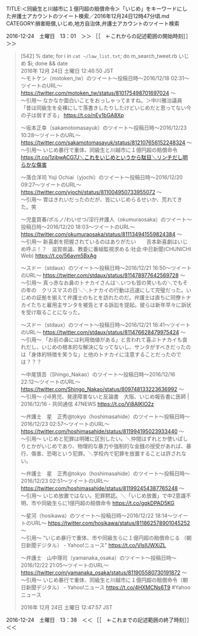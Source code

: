 TITLE:＜同級生と川越市に１億円超の賠償命令＞「いじめ」をキーワードにした弁護士アカウントのツイート検索／2016年12月24日12時47分頃.md
CATEGORY:損害賠償,いじめ,地方自治体,弁護士アカウントのツイート検索

2016-12-24　土曜日　13：01　＞＞ ［［　←これからの記述範囲の開始時刻］］＞＞

> [542]  % date; for i in `cat ~/law_list.txt`; do m_search_tweet.rb いじめ $i; done && date  
> 2016年 12月 24日 土曜日 12:46:50 JST  
> 〜モトケン（motoken_tw）のツイート〜投稿日時〜2016/12/18 02:31〜ツイートのURL〜 https://twitter.com/motoken_tw/status/810175498701697024 〜  
> 〜引用〜 なかなか面白いことをおっしゃってますね。＞中川雅治議員「昔は同級生を全裸にして落書きしたりしたけどいじめだと思ってない今の子は弱すぎる」 https://t.co/nEy1bGA8Xp  
>   
> 〜坂本正幸（sakamotomasayuk）のツイート〜投稿日時〜2016/12/23 10:28〜ツイートのURL〜 https://twitter.com/sakamotomasayuk/status/812107656152248324 〜  
> 〜引用〜 いじめ暴行で重体、同級生と川越市に１億円超の賠償命令 https://t.co/1zjbwACG7J＼これをいじめというから駄目＼リンチだし明らかな傷害  
>   
> 〜落合洋司 Yoji Ochiai（yjochi）のツイート〜投稿日時〜2016/12/20 09:27〜ツイートのURL〜 https://twitter.com/yjochi/status/811004950733955072 〜  
> 〜引用〜 胃はきれいだったのだが、皆にいじめらるせいか、荒れてきた。笑  
>   
> 〜児童買春/ポルノ/わいせつ/淫行弁護人（okumuraosaka）のツイート〜投稿日時〜2016/12/20 18:03〜ツイートのURL〜 https://twitter.com/okumuraosaka/status/811134941559824384 〜  
> 〜引用〜 新喜劇を把握されているのはありがたい　　吉本新喜劇はいじめ呼ぶ！？　滋賀県議、教委に番組監視求める:社会:中日新聞(CHUNICHI Web) https://t.co/56avm5BxAg  
>   
> 〜スドー（stdaux）のツイート〜投稿日時〜2016/12/21 16:50〜ツイートのURL〜 https://twitter.com/stdaux/status/811478977642569728 〜  
> 〜引用〜 真っ赤なお鼻のトナカイさんは＼いつも皆の笑いもの＼でもその年の　クリスマスの日＼＼トナカイの行動は迅速にして完璧だった。いじめの証拠を揃えて弁護士のもとを訪れたのだ。弁護士は直ちに同僚トナカイたちと雇用主サンタを被告とする訴訟を提起。彼らは新年早々に訴状を受け取ることになった。  
>   
> 〜スドー（stdaux）のツイート〜投稿日時〜2016/12/21 16:41〜ツイートのURL〜 https://twitter.com/stdaux/status/811476628479975424 〜  
> 〜引用〜 「お前の鼻には利用価値がある」と言われて喜ぶトナカイも哀れだし、いじめの根本的な解決になってないし、サンタがすべきだったのは「身体的特徴を笑うな」と他のトナカイに注意することだったのでは？？？  
>   
> 〜中尾慎吾（Shingo_Nakao）のツイート〜投稿日時〜2016/12/16 22:12〜ツイートのURL〜 https://twitter.com/Shingo_Nakao/status/809748133223636992 〜  
> 〜引用〜 小6男児、発達障害ないと反論書　大阪、いじめ報告書に医師 | 2016/12/16 - 共同通信 47NEWS https://t.co/Vi8AIKlO2z  
>   
> 〜弁護士　星　正秀@tokyo（hoshimasahide）のツイート〜投稿日時〜2016/12/23 02:57〜ツイートのURL〜 https://twitter.com/hoshimasahide/status/811994195023933440 〜  
> 〜引用〜 いじめと犯罪は明確に区別したい。＼仲間はずれとか使いぱしりとかがいじめであり、物理的な暴力や強制的な金銭の授受があれば、暴行、傷害、恐喝という犯罪。＼学校内で犯罪を放置することは許されない。  
>   
> 〜弁護士　星　正秀@tokyo（hoshimasahide）のツイート〜投稿日時〜2016/12/23 02:51〜ツイートのURL〜 https://twitter.com/hoshimasahide/status/811992454387765248 〜  
> 〜引用〜 いじめ放置ではない。犯罪黙認。＼「いじめ放置」で中2意識不明、市や同級生らに1億円超の賠償命令 https://t.co/gqkDPAD5KG  
>   
> 〜星河（hosikawa）のツイート〜投稿日時〜2016/12/22 18:14〜ツイートのURL〜 https://twitter.com/hosikawa/status/811862578901045252 〜  
> 〜引用〜 “いじめ暴行で重体、市や同級生らに１億円超の賠償命じる （朝日新聞デジタル） - Yahoo!ニュース” https://t.co/VlsIUWXiZL  
>   
> 〜弁護士　山中理司（yamanaka_osaka）のツイート〜投稿日時〜2016/12/22 21:05〜ツイートのURL〜 https://twitter.com/yamanaka_osaka/status/811905580730191872 〜  
> 〜引用〜 いじめ暴行で重体、同級生と川越市に１億円超の賠償命令（朝日新聞デジタル） - Yahoo!ニュース https://t.co/4HXMCNs6T9 #Yahooニュース  
>   
> 2016年 12月 24日 土曜日 12:47:57 JST  

2016-12-24　土曜日　13：38　＜＜ ［［　←これまでの記述範囲の終了時刻］］＜＜

